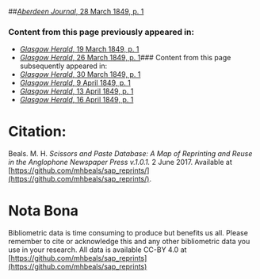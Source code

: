 ##[*Aberdeen Journal*, 28 March 1849, p. 1](https://mhbeals.github.io/sap_html/Aberdeen-Journal/Aberdeen-Journal-28-March-1849-p-1)

### Content from this page previously appeared in:
+ [*Glasgow Herald*, 19 March 1849, p. 1](https://mhbeals.github.io/sap_html/Glasgow-Herald/Glasgow-Herald-19-March-1849-p-1)
+ [*Glasgow Herald*, 26 March 1849, p. 1](https://mhbeals.github.io/sap_html/Glasgow-Herald/Glasgow-Herald-26-March-1849-p-1)### Content from this page subsequently appeared in:
+ [*Glasgow Herald*, 30 March 1849, p. 1](https://mhbeals.github.io/sap_html/Glasgow-Herald/Glasgow-Herald-30-March-1849-p-1)
+ [*Glasgow Herald*, 9 April 1849, p. 1](https://mhbeals.github.io/sap_html/Glasgow-Herald/Glasgow-Herald-9-April-1849-p-1)
+ [*Glasgow Herald*, 13 April 1849, p. 1](https://mhbeals.github.io/sap_html/Glasgow-Herald/Glasgow-Herald-13-April-1849-p-1)
+ [*Glasgow Herald*, 16 April 1849, p. 1](https://mhbeals.github.io/sap_html/Glasgow-Herald/Glasgow-Herald-16-April-1849-p-1)
                    
# Citation: 

Beals. M. H. *Scissors and Paste Database: A Map of Reprinting and Reuse in the Anglophone Newspaper Press v.1.0.1.* 2 June 2017. Available at [https://github.com/mhbeals/sap_reprints/](https://github.com/mhbeals/sap_reprints/). 
                    
# Nota Bona

Bibliometric data is time consuming to produce but benefits us all. Please remember to cite or acknowledge this and any other bibliometric data you use in your research. All data is available CC-BY 4.0 at [https://github.com/mhbeals/sap_reprints](https://github.com/mhbeals/sap_reprints)